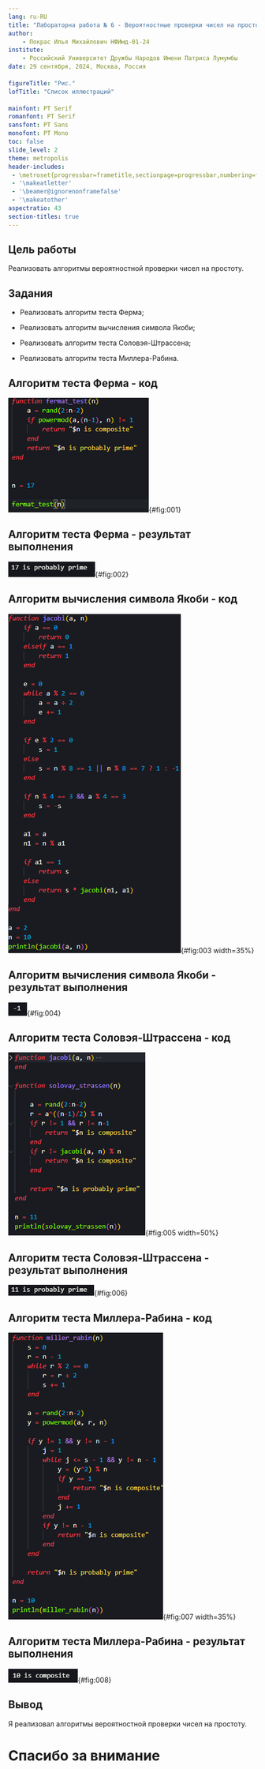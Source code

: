 ```yaml
---
lang: ru-RU
title: "Лабораторна работа № 6 - Вероятностные проверки чисел на простоту"
author: 
	- Покрас Илья Михайлович НФИмд-01-24
institute:
    - Российский Университет Дружбы Народов Имени Патриса Лумумбы
date: 29 сентября, 2024, Москва, Россия

figureTitle: "Рис."
lofTitle: "Список иллюстраций"

mainfont: PT Serif
romanfont: PT Serif
sansfont: PT Sans
monofont: PT Mono
toc: false
slide_level: 2
theme: metropolis
header-includes: 
 - \metroset{progressbar=frametitle,sectionpage=progressbar,numbering=fraction}
 - '\makeatletter'
 - '\beamer@ignorenonframefalse'
 - '\makeatother'
aspectratio: 43
section-titles: true
---
```


## Цель работы

Реализовать алгоритмы вероятностной проверки чисел на простоту.

## Задания

- Реализовать алгоритм теста Ферма;

- Реализовать алгоритм вычисления символа Якоби;

- Реализовать алгоритм теста Соловэя-Штрассена;

- Реализовать алгоритм теста Миллера-Рабина.

## Алгоритм теста Ферма - код

![Функция алгоритма теста Ферма](./images/fermat_1.png){#fig:001}

## Алгоритм теста Ферма - результат выполнения

![Результат выполненного кода (1)](./images/fermat_res.png){#fig:002}

## Алгоритм вычисления символа Якоби - код

![Функция алгоритма вычисления символа Якоби](./images/jacobi_1.png){#fig:003 width=35%}

## Алгоритм вычисления символа Якоби - результат выполнения

![Результат выполненного кода (2)](./images/jacobi_res.png){#fig:004}

## Алгоритм теста Соловэя-Штрассена - код

![Функция алгоритма теста Соловэя-Штрассена](./images/ss_1.png){#fig:005 width=50%}

## Алгоритм теста Соловэя-Штрассена - результат выполнения

![Результат выполненного кода (3)](./images/ss_res.png){#fig:006}

## Алгоритм теста Миллера-Рабина - код

![Функция алгоритма теста Миллера-Рабина](./images/mr_1.png){#fig:007 width=35%}

## Алгоритм теста Миллера-Рабина - результат выполнения

![Результат выполненного кода (4)](./images/mr_res.png){#fig:008}

## Вывод

Я реализовал алгоритмы вероятностной проверки чисел на простоту.

# Спасибо за внимание